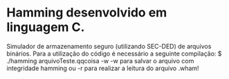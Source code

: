 # Hamming desenvolvido em linguagem C.
 Simulador de armazenamento seguro (utilizando SEC-DED) de arquivos binários.
 Para a utilização do código é necessário a seguinte compilação: 
 $ ./hamming arquivoTeste.qqcoisa -w 
 -w para salvar o arquivo com integridade hamming ou -r para realizar a leitura do arquivo .wham!
